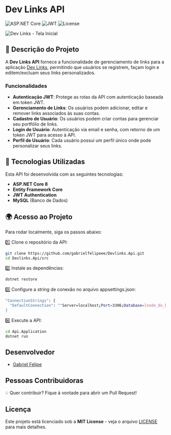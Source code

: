 # Dev Links API

![ASP.NET Core](https://img.shields.io/badge/ASP.NET%20Core-8.0-blue)
![JWT](https://img.shields.io/badge/JWT-Authentication-yellow)
![License](https://img.shields.io/badge/license-MIT-green.svg)

![Dev Links - Tela Inicial](https://drive.google.com/uc?export=view&id=17ko4Nypv84BEXmt5cy7vg5tSMGPeuO9E)

## 📌 Descrição do Projeto

A **Dev Links API** fornece a funcionalidade de gerenciamento de links para a aplicação [Dev Links](https://github.com/gabrielfelipeee/devlinks), permitindo que usuários se registrem, façam login e editem/excluam seus links personalizados.

### Funcionalidades

- **Autenticação JWT**: Protege as rotas da API com autenticação baseada em token JWT.
- **Gerenciamento de Links**: Os usuários podem adicionar, editar e remover links associados às suas contas.
- **Cadastro de Usuário**: Os usuários podem criar contas para gerenciar seu portfólio de links.
- **Login de Usuário**: Autenticação via email e senha, com retorno de um token JWT para acesso à API.
- **Perfil de Usuário**: Cada usuário possui um perfil único onde pode personalizar seus links.

## 🚀 Tecnologias Utilizadas

Esta API foi desenvolvida com as seguintes tecnologias:

- **ASP.NET Core 8**  
- **Entity Framework Core**  
- **JWT Authentication**  
- **MySQL** (Banco de Dados)

## 🌍 Acesso ao Projeto

Para rodar localmente, siga os passos abaixo:

1️⃣ Clone o repositório da API:
```bash
git clone https://github.com/gabrielfelipeee/Devlinks.Api.git
cd Devlinks.Api/src
```
2️⃣ Instale as dependências:
```bash
dotnet restore
```
3️⃣ Configure a string de conexão no arquivo appsettings.json:
```bash
"ConnectionStrings": {
  "DefaultConnection": ""Server=localhost;Port=3306;Database=[node_do_banco];Uid=root;Pwd=[sua_senha]"
}
```
4️⃣ Execute a API:
```bash
cd Api.Application
dotnet run
```

## Desenvolvedor

- [Gabriel Felipe](https://www.linkedin.com/in/gabrielfelipeee/)

## Pessoas Contribuidoras

💡 Quer contribuir? Fique à vontade para abrir um Pull Request!

## Licença

Este projeto está licenciado sob a **MIT License** - veja o arquivo [LICENSE](LICENSE) para mais detalhes.

